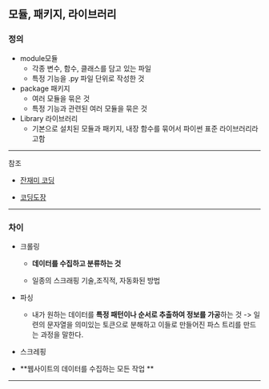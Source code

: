 ## **모듈, 패키지, 라이브러리**

### 정의

+ module모듈
  - 각종 변수, 함수, 클래스를 담고 있는 파일
  - 특정 기능을 .py 파일 단위로 작성한 것
+ package 패키지
  - 여러 모듈을 묶은 것
  - 특정 기능과 관련된 여러 모듈을 묶은 것
+ Library 라이브러리
  - 기본으로 설치된 모듈과 패키지, 내장 함수를 묶어서 파이썬 표준 라이브러리라고함





---

참조 

- [잔재미 코딩](https://www.fun-coding.org/crawl_basic2.html)

- [코딩도장](https://dojang.io/mod/page/view.php?id=2441)

  

---

### 차이 

- 크롤링

  - **데이터를 수집하고 분류하는 것**

  - 일종의 스크래핑 기술,조직적, 자동화된 방법 

- 파싱 

  - 내가 원하는 데이터를 **특정 패턴이나 순서로 추출하여 정보를 가공**하는 것 -> 일련의 문자열을 의미있는 토큰으로 분해하고 이들로 만들어진 파스 트리를 만드는 과정을 말한다. 

-  스크레핑 

  - **웹사이트의 데이터를 수집하는 모든 작업 **

---

